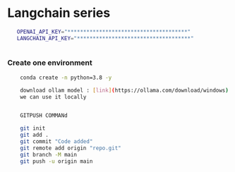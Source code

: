 # Langchain series
```bash
   OPENAI_API_KEY="**************************************"
   LANGCHAIN_API_KEY="************************************"
   
```

### Create one environment

```bash
    conda create -n python=3.8 -y
```

```bash
    download ollam model : [link](https://ollama.com/download/windows)
    we can use it locally 
```


```bash

    GITPUSH COMMANd

    git init
    git add .
    git commit "Code added"
    git remote add origin "repo.git"
    git branch -M main
    git push -u origin main

```